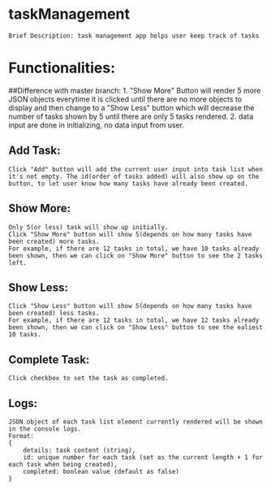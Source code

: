 # taskManagement
	Brief Description: task management app helps user keep track of tasks

# Functionalities:
##Difference with master branch:
	1. "Show More" Button will render 5 more JSON objects everytime it is clicked until there are no more objects to display and then change to a "Show Less" button which will decrease the number of tasks shown by 5 until there are only 5 tasks rendered.
	2. data input are done in initializing, no data input from user.
## Add Task:
	Click "Add" button will add the current user input into task list when it's not empty. The id(order of tasks added) will also show up on the button, to let user know how many tasks have already been created.

## Show More:
	Only 5(or less) task will show up initially.
	Click "Show More" button will show 5(depends on how many tasks have been created) more tasks.
	For example, if there are 12 tasks in total, we have 10 tasks already been shown, then we can click on "Show More" button to see the 2 tasks left.

## Show Less:
	Click "Show Less" button will show 5(depends on how many tasks have been created) less tasks.
	For example, if there are 12 tasks in total, we have 12 tasks already been shown, then we can click on "Show Less" button to see the ealiest 10 tasks.

## Complete Task:
	Click checkbox to set the task as completed.

## Logs:
	JSON object of each task list element currently rendered will be shown in the console logs.
	Format:
	{
		details: task content (string),
		id: unique number for each task (set as the current length + 1 for each task when being created),
		completed: boolean value (default as false)
	}


